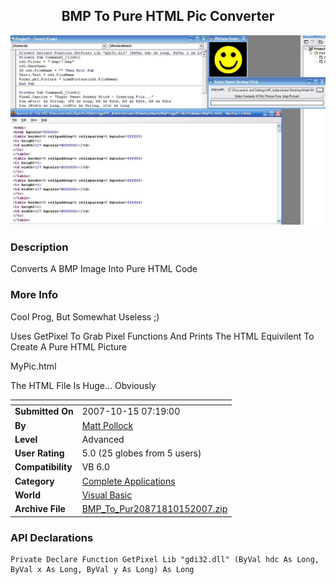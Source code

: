 ﻿<div align="center">

## BMP To Pure HTML Pic Converter

<img src="PIC20071015724281474.JPG">
</div>

### Description

Converts A BMP Image Into Pure HTML Code
 
### More Info
 
Cool Prog, But Somewhat Useless ;)

Uses GetPixel To Grab Pixel Functions And Prints The HTML Equivilent To Create A Pure HTML Picture

MyPic.html

The HTML File Is Huge... Obviously


<span>             |<span>
---                |---
**Submitted On**   |2007-10-15 07:19:00
**By**             |[Matt Pollock](https://github.com/Planet-Source-Code/PSCIndex/blob/master/ByAuthor/matt-pollock.md)
**Level**          |Advanced
**User Rating**    |5.0 (25 globes from 5 users)
**Compatibility**  |VB 6\.0
**Category**       |[Complete Applications](https://github.com/Planet-Source-Code/PSCIndex/blob/master/ByCategory/complete-applications__1-27.md)
**World**          |[Visual Basic](https://github.com/Planet-Source-Code/PSCIndex/blob/master/ByWorld/visual-basic.md)
**Archive File**   |[BMP\_To\_Pur20871810152007\.zip](https://github.com/Planet-Source-Code/matt-pollock-bmp-to-pure-html-pic-converter__1-69495/archive/master.zip)

### API Declarations

```
Private Declare Function GetPixel Lib "gdi32.dll" (ByVal hdc As Long, ByVal x As Long, ByVal y As Long) As Long
```






